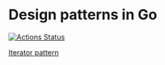 # Design patterns in Go

[![Actions Status](https://github.com/NasSilverBullet/design-patterns-in-go/workflows/CI/badge.svg)](https://github.com/NasSilverBullet/design-patterns-in-go/actions)

[Iterator pattern](iterator-pattern/main.go)
